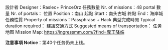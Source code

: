 設計者 Designer：Raslec+ PrinceOrz
任務數量 Nr. of missions：48
portal 數量 Nr. of portals：
位置 Position：南山
起點 Start：南头古城
終點 End：海岸城
任務性質 Property of missions：Passphrase + Hack
典型完成時閒 Typical duration required：
建議交通方式 Suggested means of transportation：
任务地图 Mission Map:
   https://ingressmm.com/?find=卑王降临

**注意事項 Notice**：第40个任务仍未上线。
